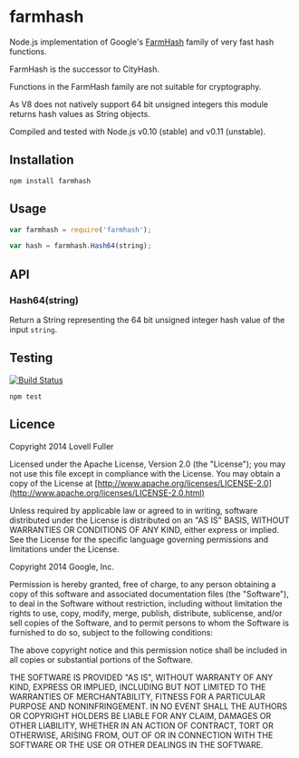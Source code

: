 # farmhash

Node.js implementation of Google's [FarmHash](https://code.google.com/p/farmhash/) family of very fast hash functions.

FarmHash is the successor to CityHash.

Functions in the FarmHash family are not suitable for cryptography.

As V8 does not natively support 64 bit unsigned integers this module returns hash values as String objects.

Compiled and tested with Node.js v0.10 (stable) and v0.11 (unstable).

## Installation

```
npm install farmhash
```

## Usage

```javascript
var farmhash = require('farmhash');
```

```javascript
var hash = farmhash.Hash64(string);
```

## API

### Hash64(string)

Return a String representing the 64 bit unsigned integer hash value of the input `string`.

## Testing

[![Build Status](https://travis-ci.org/lovell/farmhash.png?branch=master)](https://travis-ci.org/lovell/farmhash)

```
npm test
```

## Licence

Copyright 2014 Lovell Fuller

Licensed under the Apache License, Version 2.0 (the "License");
you may not use this file except in compliance with the License.
You may obtain a copy of the License at
[http://www.apache.org/licenses/LICENSE-2.0](http://www.apache.org/licenses/LICENSE-2.0.html)

Unless required by applicable law or agreed to in writing, software
distributed under the License is distributed on an "AS IS" BASIS,
WITHOUT WARRANTIES OR CONDITIONS OF ANY KIND, either express or implied.
See the License for the specific language governing permissions and
limitations under the License.

Copyright 2014 Google, Inc.

Permission is hereby granted, free of charge, to any person obtaining a copy
of this software and associated documentation files (the "Software"), to deal
in the Software without restriction, including without limitation the rights
to use, copy, modify, merge, publish, distribute, sublicense, and/or sell
copies of the Software, and to permit persons to whom the Software is
furnished to do so, subject to the following conditions:

The above copyright notice and this permission notice shall be included in
all copies or substantial portions of the Software.

THE SOFTWARE IS PROVIDED "AS IS", WITHOUT WARRANTY OF ANY KIND, EXPRESS OR
IMPLIED, INCLUDING BUT NOT LIMITED TO THE WARRANTIES OF MERCHANTABILITY,
FITNESS FOR A PARTICULAR PURPOSE AND NONINFRINGEMENT. IN NO EVENT SHALL THE
AUTHORS OR COPYRIGHT HOLDERS BE LIABLE FOR ANY CLAIM, DAMAGES OR OTHER
LIABILITY, WHETHER IN AN ACTION OF CONTRACT, TORT OR OTHERWISE, ARISING FROM,
OUT OF OR IN CONNECTION WITH THE SOFTWARE OR THE USE OR OTHER DEALINGS IN
THE SOFTWARE.
